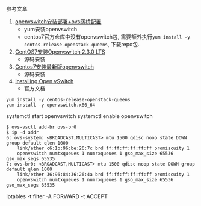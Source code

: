 参考文章

1. [openvswitch安装部署+ovs网桥配置](https://blog.csdn.net/qq_44735930/article/details/108854920)
    - yum安装openvswitch
    - centos7官方仓库中没有openvswitch包, 需要额外执行`yum install -y centos-release-openstack-queens`, 下载repo包.
2. [CentOS7安装Openvswitch 2.3.0 LTS](https://cloud.tencent.com/developer/article/2038924)
    - 源码安装
3. [Centos7安装最新版openvswitch](https://www.cnblogs.com/bingbing721/p/13751579.html)
    - 源码安装
4. [Installing Open vSwitch](https://docs.openvswitch.org/en/latest/intro/install/)
    - 官方文档

```
yum install -y centos-release-openstack-queens
yum install -y openvswitch.x86_64
```


systemctl start openvswitch
systemctl enable openvswitch

```console
$ ovs-vsctl add-br ovs-br0
$ ip -d addr
6: ovs-system: <BROADCAST,MULTICAST> mtu 1500 qdisc noop state DOWN group default qlen 1000
    link/ether c6:1b:96:be:26:7c brd ff:ff:ff:ff:ff:ff promiscuity 1
    openvswitch numtxqueues 1 numrxqueues 1 gso_max_size 65536 gso_max_segs 65535
7: ovs-br0: <BROADCAST,MULTICAST> mtu 1500 qdisc noop state DOWN group default qlen 1000
    link/ether 36:96:84:36:26:4a brd ff:ff:ff:ff:ff:ff promiscuity 1
    openvswitch numtxqueues 1 numrxqueues 1 gso_max_size 65536 gso_max_segs 65535
```



iptables -t filter -A FORWARD -t ACCEPT
